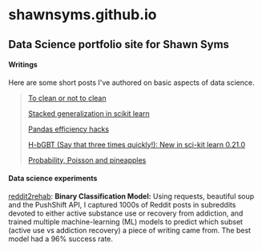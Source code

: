 # shawnsyms.github.io
## Data Science portfolio site for Shawn Syms



#### Writings

Here are some short posts I've authored on basic aspects of data science.

> <a href='blog/data_cleaning/'>To clean or not to clean</a>
>
> <a href='https://sites.google.com/view/shawnsyms/home/blog/stacked-generalization-in-sci-kit-learn'>Stacked generalization in scikit learn</a>
>
> <a href='https://sites.google.com/view/shawnsyms/home/blog/pandas-efficiency-hacks'>Pandas efficiency hacks</a>
>
> <a href='https://sites.google.com/view/shawnsyms/home/blog/hbgbt'>H-bGBT (Say that three times quickly!): New in sci-kit learn 0.21.0</a>
>
> <a href='https://sites.google.com/view/shawnsyms/home/blog'>Probability, Poisson and pineapples</a>





#### Data science experiments

<a href="http://shawnsyms.github.io/reddit2rehab">reddit2rehab</a>: **Binary Classification Model:** Using requests, beautiful soup and the PushShift API, I captured 1000s of Reddit posts in subreddits devoted to either active substance use or recovery from addiction, and trained multiple machine-learning (ML) models to predict which subset (active use vs addiction recovery) a piece of writing came from. The best model had a 96% success rate.



